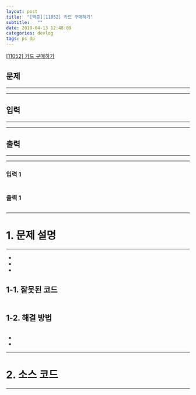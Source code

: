 ```yaml
---
layout: post
title:  "[백준][11052] 카드 구매하기"
subtitle:   ""
date: 2019-04-13 12:48:09
categories: devlog
tags: ps dp
---
```


[[11052] 카드 구매하기](https://boj.kr/11052)  


## 문제

- - -





- - -


## 입력


- - -





- - -


## 출력

- - -





- - -


### 입력 1

```

```

### 출력 1

```

```

* * *








# 1. 문제 설명

- - -


- 

- 

- 

## 1-1. 잘못된 코드

```cpp

```
  
  


## 1-2. 해결 방법
```cpp

```

- 


- 



- - -








# 2. 소스 코드


- - -


```cpp


```